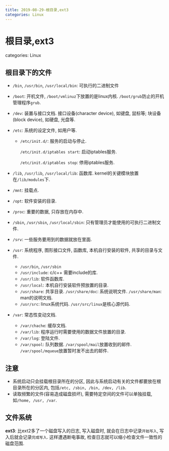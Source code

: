 ```yaml
---
title: 2019-08-29-根目录,ext3
categories: Linux
---
```

# 根目录,ext3
categories: Linux
## 根目录下的文件

* `/bin`, `/usr/bin`, `/usr/local/bin`: 可执行的二进制文件

* `/boot`: 开机文件, `/boot/vmlinuz`下放置的是linux内核. `/boot/grub`防止的开机管理程序`grub`.

* `/dev`: 装置与接口文档. 接口设备(character device), 如键盘, 鼠标等; 块设备(block device), 如硬盘, 光盘等.

* `/etc`: 系统的设定文件, 如用户等.

  * `/etc/init.d/`: 服务的启动与停止.

    `/etc/init.d/iptables start`: 启动iptables服务.

    `/etc/init.d/iptables stop`: 停用iptables服务.

* `/lib`, `/usr/lib`, `/usr/local/lib`: 函数库. kernel的关键模块放置在`/lib/modules`下.

* `/mnt`: 挂载点.

*  `/opt`: 软件安装的目录.

* `/proc`: 重要的数据, 只存放在内存中. 

* `/sbin`, `/usr/sbin`, `/usr/local/sbin`: 只有管理员才能使用的可执行二进制文件.

* `/srv`: 一些服务要用到的数据就放在里面.

* `/usr`: 系统程序, 图形接口文件, 函数库, 本机自行安装的软件, 共享的目录与文件.

  * `/usr/bin`, `/usr/sbin`
  * `/usr/include`: c/c++ 需要include的库.
  * `/usr/lib`: 软件函数库. 
  * `/usr/local`: 本机自行安装软件预放置的目录. 
  * `/usr/share`: 共享目录. `/usr/share/doc`: 系统说明文件. `/usr/share/man`: man的说明文档. 
  * `/usr/src`: linux系统代码. `/usr/src/linux`是核心源代码. 

* `/var`: 常态性变动文档.

  * `/var/chache`: 缓存文档. 
  * `/var/lib`: 程序运行时需要使用的数据文件放置的目录. 
  * `/var/log`: 登陆文件.
  * `/var/spool`: 队列数据. `/var/spool/mail`放置收到的邮件. `/var/spool/mqueue`放置暂时发不出去的邮件. 

  

## 注意

* 系统启动只会挂载根目录所在的分区, 因此与系统启动有关的文件都要放在根目录所在的分区内, 包括`/etc, /sbin, /bin, /dev, /lib`.
* 读取频繁的文件(容易造成磁盘损坏), 需要特定空间的文件可以单独挂载, 如`/home, /usr, /var`. 

## 文件系统

**ext3**: 比ext2多了一个磁盘写入的日志, 写入磁盘时, 就会在日志中记录`开始写入`, 写入后就会记录`完成写入`. 这样遭遇断电事故, 检查日志就可以缩小检查文件一致性的磁盘范围. 